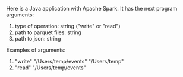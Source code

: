 Here is a Java application with Apache Spark. It has the next program arguments:
1. type of operation: string ("write" or "read")
2. path to parquet files: string
3. path to json: string

Examples of arguments:
1. "write" "/Users/temp/events" "/Users/temp"
2. "read" "/Users/temp/events"
